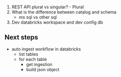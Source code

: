 1. REST API plural vs singular? - Plural
1. What is the difference between catalog and schema
    - ms sql vs other sql
1. Dev databricks workspace and dev config db


## Next steps
- auto ingest workflow in databricks
    - list tables
    - for each table
        - get ingestion
        - build json object